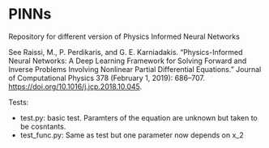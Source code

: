 # PINNs

Repository for different version of Physics Informed Neural Networks

See Raissi, M., P. Perdikaris, and G. E. Karniadakis. “Physics-Informed Neural Networks: A Deep Learning Framework for Solving Forward and Inverse Problems Involving Nonlinear Partial Differential Equations.” Journal of Computational Physics 378 (February 1, 2019): 686–707. https://doi.org/10.1016/j.jcp.2018.10.045.

Tests:
- test.py: basic test. Paramters of the equation are unknown but taken to be
  cosntants.
- test_func.py: Same as test but one parameter now depends on x_2
